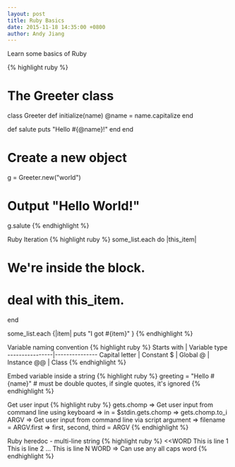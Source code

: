 ```yaml
---
layout: post
title: Ruby Basics
date: 2015-11-18 14:35:00 +0800
author: Andy Jiang
---
```


Learn some basics of Ruby

{% highlight ruby %}
# The Greeter class
class Greeter
  def initialize(name)
    @name = name.capitalize
  end

  def salute
    puts "Hello #{@name}!"
  end
end
# Create a new object
g = Greeter.new("world")
# Output "Hello World!"
g.salute
{% endhighlight %}


Ruby Iteration
{% highlight ruby %}
some_list.each do |this_item|
  # We're inside the block.
  # deal with this_item.
end

some_list.each {|item| puts "I got #{item}" }
{% endhighlight %}

Variable naming convention
{% highlight ruby %}
Starts with     |  Variable type
----------------|---------------
Capital letter  |  Constant
      $         |  Global
      @         |  Instance
     @@         |  Class
{% endhighlight %}

Embed variable inside a string
{% highlight ruby %}
  greeting = "Hello #{name}" # must be double quotes, if single quotes, it's ignored
{% endhighlight %}

Get user input
{% highlight ruby %}
gets.chomp  => Get user input from command line using keyboard
            => in = $stdin.gets.chomp
            => gets.chomp.to_i
ARGV        => Get user input from command line via script argument
            => filename = ARGV.first
            => first, second, third = ARGV
{% endhighlight %}

Ruby heredoc - multi-line string
{% highlight ruby %}
<<WORD
This is line 1
This is line 2
...
This is line N
WORD
=> Can use any all caps word
{% endhighlight %}
